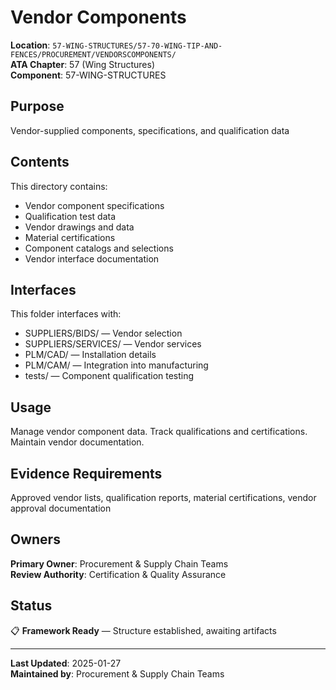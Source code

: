 # Vendor Components

**Location**: `57-WING-STRUCTURES/57-70-WING-TIP-AND-FENCES/PROCUREMENT/VENDORSCOMPONENTS/`  
**ATA Chapter**: 57 (Wing Structures)  
**Component**: 57-WING-STRUCTURES

## Purpose

Vendor-supplied components, specifications, and qualification data

## Contents

This directory contains:

- Vendor component specifications
- Qualification test data
- Vendor drawings and data
- Material certifications
- Component catalogs and selections
- Vendor interface documentation

## Interfaces

This folder interfaces with:

- SUPPLIERS/BIDS/ — Vendor selection
- SUPPLIERS/SERVICES/ — Vendor services
- PLM/CAD/ — Installation details
- PLM/CAM/ — Integration into manufacturing
- tests/ — Component qualification testing

## Usage

Manage vendor component data. Track qualifications and certifications. Maintain vendor documentation.

## Evidence Requirements

Approved vendor lists, qualification reports, material certifications, vendor approval documentation

## Owners

**Primary Owner**: Procurement & Supply Chain Teams  
**Review Authority**: Certification & Quality Assurance

## Status

📋 **Framework Ready** — Structure established, awaiting artifacts

---

**Last Updated**: 2025-01-27  
**Maintained by**: Procurement & Supply Chain Teams
